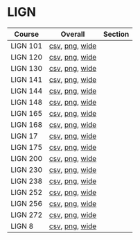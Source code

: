 # LIGN

| Course | Overall | Section |
| ------ | ------- | ------- |
| LIGN 101 | [csv](https://github.com/UCSD-Historical-Enrollment-Data/2024Spring/blob/main/overall/LIGN%20101.csv), [png](https://raw.githubusercontent.com/UCSD-Historical-Enrollment-Data/2024Spring/main/plot_overall/LIGN%20101.png), [wide](https://raw.githubusercontent.com/UCSD-Historical-Enrollment-Data/2024Spring/main/plot_overall_wide/LIGN%20101.png) |  |
| LIGN 120 | [csv](https://github.com/UCSD-Historical-Enrollment-Data/2024Spring/blob/main/overall/LIGN%20120.csv), [png](https://raw.githubusercontent.com/UCSD-Historical-Enrollment-Data/2024Spring/main/plot_overall/LIGN%20120.png), [wide](https://raw.githubusercontent.com/UCSD-Historical-Enrollment-Data/2024Spring/main/plot_overall_wide/LIGN%20120.png) |  |
| LIGN 130 | [csv](https://github.com/UCSD-Historical-Enrollment-Data/2024Spring/blob/main/overall/LIGN%20130.csv), [png](https://raw.githubusercontent.com/UCSD-Historical-Enrollment-Data/2024Spring/main/plot_overall/LIGN%20130.png), [wide](https://raw.githubusercontent.com/UCSD-Historical-Enrollment-Data/2024Spring/main/plot_overall_wide/LIGN%20130.png) |  |
| LIGN 141 | [csv](https://github.com/UCSD-Historical-Enrollment-Data/2024Spring/blob/main/overall/LIGN%20141.csv), [png](https://raw.githubusercontent.com/UCSD-Historical-Enrollment-Data/2024Spring/main/plot_overall/LIGN%20141.png), [wide](https://raw.githubusercontent.com/UCSD-Historical-Enrollment-Data/2024Spring/main/plot_overall_wide/LIGN%20141.png) |  |
| LIGN 144 | [csv](https://github.com/UCSD-Historical-Enrollment-Data/2024Spring/blob/main/overall/LIGN%20144.csv), [png](https://raw.githubusercontent.com/UCSD-Historical-Enrollment-Data/2024Spring/main/plot_overall/LIGN%20144.png), [wide](https://raw.githubusercontent.com/UCSD-Historical-Enrollment-Data/2024Spring/main/plot_overall_wide/LIGN%20144.png) |  |
| LIGN 148 | [csv](https://github.com/UCSD-Historical-Enrollment-Data/2024Spring/blob/main/overall/LIGN%20148.csv), [png](https://raw.githubusercontent.com/UCSD-Historical-Enrollment-Data/2024Spring/main/plot_overall/LIGN%20148.png), [wide](https://raw.githubusercontent.com/UCSD-Historical-Enrollment-Data/2024Spring/main/plot_overall_wide/LIGN%20148.png) |  |
| LIGN 165 | [csv](https://github.com/UCSD-Historical-Enrollment-Data/2024Spring/blob/main/overall/LIGN%20165.csv), [png](https://raw.githubusercontent.com/UCSD-Historical-Enrollment-Data/2024Spring/main/plot_overall/LIGN%20165.png), [wide](https://raw.githubusercontent.com/UCSD-Historical-Enrollment-Data/2024Spring/main/plot_overall_wide/LIGN%20165.png) |  |
| LIGN 168 | [csv](https://github.com/UCSD-Historical-Enrollment-Data/2024Spring/blob/main/overall/LIGN%20168.csv), [png](https://raw.githubusercontent.com/UCSD-Historical-Enrollment-Data/2024Spring/main/plot_overall/LIGN%20168.png), [wide](https://raw.githubusercontent.com/UCSD-Historical-Enrollment-Data/2024Spring/main/plot_overall_wide/LIGN%20168.png) |  |
| LIGN 17 | [csv](https://github.com/UCSD-Historical-Enrollment-Data/2024Spring/blob/main/overall/LIGN%2017.csv), [png](https://raw.githubusercontent.com/UCSD-Historical-Enrollment-Data/2024Spring/main/plot_overall/LIGN%2017.png), [wide](https://raw.githubusercontent.com/UCSD-Historical-Enrollment-Data/2024Spring/main/plot_overall_wide/LIGN%2017.png) |  |
| LIGN 175 | [csv](https://github.com/UCSD-Historical-Enrollment-Data/2024Spring/blob/main/overall/LIGN%20175.csv), [png](https://raw.githubusercontent.com/UCSD-Historical-Enrollment-Data/2024Spring/main/plot_overall/LIGN%20175.png), [wide](https://raw.githubusercontent.com/UCSD-Historical-Enrollment-Data/2024Spring/main/plot_overall_wide/LIGN%20175.png) |  |
| LIGN 200 | [csv](https://github.com/UCSD-Historical-Enrollment-Data/2024Spring/blob/main/overall/LIGN%20200.csv), [png](https://raw.githubusercontent.com/UCSD-Historical-Enrollment-Data/2024Spring/main/plot_overall/LIGN%20200.png), [wide](https://raw.githubusercontent.com/UCSD-Historical-Enrollment-Data/2024Spring/main/plot_overall_wide/LIGN%20200.png) |  |
| LIGN 230 | [csv](https://github.com/UCSD-Historical-Enrollment-Data/2024Spring/blob/main/overall/LIGN%20230.csv), [png](https://raw.githubusercontent.com/UCSD-Historical-Enrollment-Data/2024Spring/main/plot_overall/LIGN%20230.png), [wide](https://raw.githubusercontent.com/UCSD-Historical-Enrollment-Data/2024Spring/main/plot_overall_wide/LIGN%20230.png) |  |
| LIGN 238 | [csv](https://github.com/UCSD-Historical-Enrollment-Data/2024Spring/blob/main/overall/LIGN%20238.csv), [png](https://raw.githubusercontent.com/UCSD-Historical-Enrollment-Data/2024Spring/main/plot_overall/LIGN%20238.png), [wide](https://raw.githubusercontent.com/UCSD-Historical-Enrollment-Data/2024Spring/main/plot_overall_wide/LIGN%20238.png) |  |
| LIGN 252 | [csv](https://github.com/UCSD-Historical-Enrollment-Data/2024Spring/blob/main/overall/LIGN%20252.csv), [png](https://raw.githubusercontent.com/UCSD-Historical-Enrollment-Data/2024Spring/main/plot_overall/LIGN%20252.png), [wide](https://raw.githubusercontent.com/UCSD-Historical-Enrollment-Data/2024Spring/main/plot_overall_wide/LIGN%20252.png) |  |
| LIGN 256 | [csv](https://github.com/UCSD-Historical-Enrollment-Data/2024Spring/blob/main/overall/LIGN%20256.csv), [png](https://raw.githubusercontent.com/UCSD-Historical-Enrollment-Data/2024Spring/main/plot_overall/LIGN%20256.png), [wide](https://raw.githubusercontent.com/UCSD-Historical-Enrollment-Data/2024Spring/main/plot_overall_wide/LIGN%20256.png) |  |
| LIGN 272 | [csv](https://github.com/UCSD-Historical-Enrollment-Data/2024Spring/blob/main/overall/LIGN%20272.csv), [png](https://raw.githubusercontent.com/UCSD-Historical-Enrollment-Data/2024Spring/main/plot_overall/LIGN%20272.png), [wide](https://raw.githubusercontent.com/UCSD-Historical-Enrollment-Data/2024Spring/main/plot_overall_wide/LIGN%20272.png) |  |
| LIGN 8 | [csv](https://github.com/UCSD-Historical-Enrollment-Data/2024Spring/blob/main/overall/LIGN%208.csv), [png](https://raw.githubusercontent.com/UCSD-Historical-Enrollment-Data/2024Spring/main/plot_overall/LIGN%208.png), [wide](https://raw.githubusercontent.com/UCSD-Historical-Enrollment-Data/2024Spring/main/plot_overall_wide/LIGN%208.png) |  |

